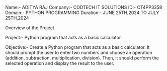 Name:- ADITYA RAJ
Company:- CODTECH IT SOLUTIONS
ID:- CT4PP3358
Domain:- PYTHON PROGRAMMING
Duration:- JUNE 25TH,2024 TO JULY 25TH,2024

Overview of the Project

Project:- Python program that acts as a basic calculator.

Objective:- Create a Python program that acts as a basic calculator. It should prompt the user to enter two numbers and choose an operation (addition, subtraction, multiplication, division). Then, it should perform the selected operation and display the result to the user.

